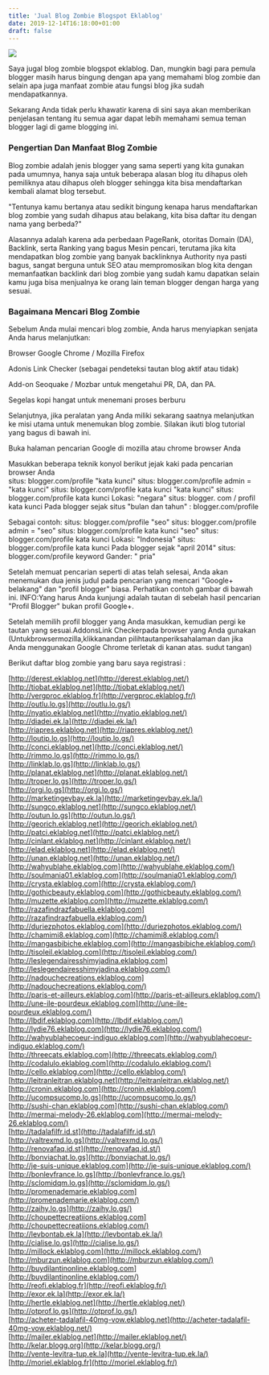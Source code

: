```yaml
---
title: 'Jual Blog Zombie Blogspot Eklablog'
date: 2019-12-14T16:18:00+01:00
draft: false
---
```


[![](https://1.bp.blogspot.com/-t9Tp8fP1P2c/XfT9Ld45GuI/AAAAAAAAdKY/_ERzUu5GPJk2a3cvnT3ZaiirxfSsBYSkgCLcBGAsYHQ/s640/Jual%2BBlog%2BZombie%2BBlogspot%2BEklablog.jpg)](https://1.bp.blogspot.com/-t9Tp8fP1P2c/XfT9Ld45GuI/AAAAAAAAdKY/_ERzUu5GPJk2a3cvnT3ZaiirxfSsBYSkgCLcBGAsYHQ/s1600/Jual%2BBlog%2BZombie%2BBlogspot%2BEklablog.jpg)

  
Saya jugal blog zombie blogspot eklablog. Dan, mungkin bagi para pemula blogger masih harus bingung dengan apa yang memahami blog zombie dan selain apa juga manfaat zombie atau fungsi blog jika sudah mendapatkannya.  
  
Sekarang Anda tidak perlu khawatir karena di sini saya akan memberikan penjelasan tentang itu semua agar dapat lebih memahami semua teman blogger lagi di game blogging ini.  
  

### Pengertian Dan Manfaat Blog Zombie

  
Blog zombie adalah jenis blogger yang sama seperti yang kita gunakan pada umumnya, hanya saja untuk beberapa alasan blog itu dihapus oleh pemiliknya atau dihapus oleh blogger sehingga kita bisa mendaftarkan kembali alamat blog tersebut.  
  
"Tentunya kamu bertanya atau sedikit bingung kenapa harus mendaftarkan blog zombie yang sudah dihapus atau belakang, kita bisa daftar itu dengan nama yang berbeda?"  
  
Alasannya adalah karena ada perbedaan PageRank, otoritas Domain (DA), Backlink, serta Ranking yang bagus Mesin pencari, terutama jika kita mendapatkan blog zombie yang banyak backlinknya Authority nya pasti bagus, sangat berguna untuk SEO atau mempromosikan blog kita dengan memanfaatkan backlink dari blog zombie yang sudah kamu dapatkan selain kamu juga bisa menjualnya ke orang lain teman blogger dengan harga yang sesuai.  
  

### Bagaimana Mencari Blog Zombie 

  
Sebelum Anda mulai mencari blog zombie, Anda harus menyiapkan senjata Anda harus melanjutkan:  
  
Browser Google Chrome / Mozilla Firefox  
  
Adonis Link Checker (sebagai pendeteksi tautan blog aktif atau tidak)  
  
Add-on Seoquake / Mozbar untuk mengetahui PR, DA, dan PA.  
  
Segelas kopi hangat untuk menemani proses berburu  
  
Selanjutnya, jika peralatan yang Anda miliki sekarang saatnya melanjutkan ke misi utama untuk menemukan blog zombie. Silakan ikuti blog tutorial yang bagus di bawah ini.  
  
Buka halaman pencarian Google di mozilla atau chrome browser Anda  
  
Masukkan beberapa teknik konyol berikut jejak kaki pada pencarian browser Anda  
situs: blogger.com/profile "kata kunci" situs: blogger.com/profile admin = "kata kunci" situs: blogger.com/profile kata kunci "kata kunci" situs: blogger.com/profile kata kunci Lokasi: "negara" situs: blogger. com / profil kata kunci Pada blogger sejak situs "bulan dan tahun" : blogger.com/profile  
  
Sebagai contoh: situs: blogger.com/profile "seo" situs: blogger.com/profile admin = "seo" situs: blogger.com/profile kata kunci "seo" situs: blogger.com/profile kata kunci Lokasi: "Indonesia" situs: blogger.com/profile kata kunci Pada blogger sejak "april 2014" situs: blogger.com/profile keyword Gander: " pria"  
  
Setelah memuat pencarian seperti di atas telah selesai, Anda akan menemukan dua jenis judul pada pencarian yang mencari "Google+ belakang" dan "profil blogger" biasa. Perhatikan contoh gambar di bawah ini. INFO:Yang harus Anda kunjungi adalah tautan di sebelah hasil pencarian "Profil Blogger" bukan profil Google+.  
  
Setelah memilih profil blogger yang Anda masukkan, kemudian pergi ke tautan yang sesuai.AddonsLink Checkerpada browser yang Anda gunakan (Untukbrowsermozilla,klikkanandan pilihtautanperiksahalaman dan jika Anda menggunakan Google Chrome terletak di kanan atas. sudut tangan)  
  
Berikut daftar blog zombie yang baru saya registrasi :  
  
[http://derest.eklablog.net](http://derest.eklablog.net/)  
[http://tiobat.eklablog.net](http://tiobat.eklablog.net/)  
[http://vergproc.eklablog.fr](http://vergproc.eklablog.fr/)  
[http://outlu.lo.gs](http://outlu.lo.gs/)  
[http://nyatio.eklablog.net](http://nyatio.eklablog.net/)  
[http://diadei.ek.la](http://diadei.ek.la/)  
[http://riapres.eklablog.net](http://riapres.eklablog.net/)  
[http://loutip.lo.gs](http://loutip.lo.gs/)  
[http://conci.eklablog.net](http://conci.eklablog.net/)  
[http://rimmo.lo.gs](http://rimmo.lo.gs/)  
[http://linklab.lo.gs](http://linklab.lo.gs/)  
[http://planat.eklablog.net](http://planat.eklablog.net/)  
[http://troper.lo.gs](http://troper.lo.gs/)  
[http://orgi.lo.gs](http://orgi.lo.gs/)  
[http://marketingevbay.ek.la](http://marketingevbay.ek.la/)  
[http://sungco.eklablog.net](http://sungco.eklablog.net/)  
[http://outun.lo.gs](http://outun.lo.gs/)  
[http://georich.eklablog.net](http://georich.eklablog.net/)  
[http://patci.eklablog.net](http://patci.eklablog.net/)  
[http://cinlant.eklablog.net](http://cinlant.eklablog.net/)  
[http://elad.eklablog.net](http://elad.eklablog.net/)  
[http://unan.eklablog.net](http://unan.eklablog.net/)  
[http://wahyublahe.eklablog.com](http://wahyublahe.eklablog.com/)  
[http://soulmania01.eklablog.com](http://soulmania01.eklablog.com/)  
[http://crysta.eklablog.com](http://crysta.eklablog.com/)  
[http://gothicbeauty.eklablog.com](http://gothicbeauty.eklablog.com/)  
[http://muzette.eklablog.com](http://muzette.eklablog.com/)  
[http://razafindrazfabuella.eklablog.com](http://razafindrazfabuella.eklablog.com/)  
[http://duriezphotos.eklablog.com](http://duriezphotos.eklablog.com/)  
[http://chamimi8.eklablog.com](http://chamimi8.eklablog.com/)  
[http://mangasbibiche.eklablog.com](http://mangasbibiche.eklablog.com/)  
[http://tisoleil.eklablog.com](http://tisoleil.eklablog.com/)  
[http://leslegendairesshimyjadina.eklablog.com](http://leslegendairesshimyjadina.eklablog.com/)  
[http://nadouchecreations.eklablog.com](http://nadouchecreations.eklablog.com/)  
[http://paris-et-ailleurs.eklablog.com](http://paris-et-ailleurs.eklablog.com/)  
[http://une-ile-pourdeux.eklablog.com](http://une-ile-pourdeux.eklablog.com/)  
[http://lbdif.eklablog.com](http://lbdif.eklablog.com/)  
[http://lydie76.eklablog.com](http://lydie76.eklablog.com/)  
[http://wahyublahecoeur-indiguo.eklablog.com](http://wahyublahecoeur-indiguo.eklablog.com/)  
[http://threecats.eklablog.com](http://threecats.eklablog.com/)  
[http://codalulo.eklablog.com](http://codalulo.eklablog.com/)  
[http://cello.eklablog.com](http://cello.eklablog.com/)  
[http://leitranleitran.eklablog.net](http://leitranleitran.eklablog.net/)  
[http://cronin.eklablog.com](http://cronin.eklablog.com/)  
[http://ucompsucomp.lo.gs](http://ucompsucomp.lo.gs/)  
[http://sushi-chan.eklablog.com](http://sushi-chan.eklablog.com/)  
[http://mermai-melody-26.eklablog.com](http://mermai-melody-26.eklablog.com/)  
[http://tadalafilfr.id.st](http://tadalafilfr.id.st/)  
[http://valtrexmd.lo.gs](http://valtrexmd.lo.gs/)  
[http://renovafaq.id.st](http://renovafaq.id.st/)  
[http://bonviachat.lo.gs](http://bonviachat.lo.gs/)  
[http://je-suis-unique.eklablog.com](http://je-suis-unique.eklablog.com/)  
[http://bonlevfrance.lo.gs](http://bonlevfrance.lo.gs/)  
[http://sclomidqm.lo.gs](http://sclomidqm.lo.gs/)  
[http://promenademarie.eklablog.com](http://promenademarie.eklablog.com/)  
[http://zaihy.lo.gs](http://zaihy.lo.gs/)  
[http://choupettecreatiions.eklablog.com](http://choupettecreatiions.eklablog.com/)  
[http://levbontab.ek.la](http://levbontab.ek.la/)  
[http://cialise.lo.gs](http://cialise.lo.gs/)  
[http://millock.eklablog.com](http://millock.eklablog.com/)  
[http://mburzun.eklablog.com](http://mburzun.eklablog.com/)  
[http://buydilantinonline.eklablog.com](http://buydilantinonline.eklablog.com/)  
[http://reofi.eklablog.fr](http://reofi.eklablog.fr/)  
[http://exor.ek.la](http://exor.ek.la/)  
[http://hertle.eklablog.net](http://hertle.eklablog.net/)  
[http://otprof.lo.gs](http://otprof.lo.gs/)  
[http://acheter-tadalafil-40mg-vow.eklablog.net](http://acheter-tadalafil-40mg-vow.eklablog.net/)  
[http://mailer.eklablog.net](http://mailer.eklablog.net/)  
[http://kelar.blogg.org](http://kelar.blogg.org/)  
[http://vente-levitra-tup.ek.la](http://vente-levitra-tup.ek.la/)  
[http://moriel.eklablog.fr](http://moriel.eklablog.fr/)